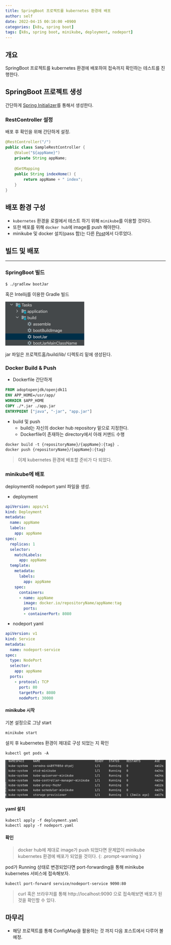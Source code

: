 ```yaml
---
title: SpringBoot 프로젝트를 kubernetes 환경에 배포
author: self
date: 2022-04-15 00:10:00 +0900
categories: [k8s, spring boot]
tags: [k8s, spring boot, minikube, deployment, nodeport]
---
```


## 개요
SpringBoot 프로젝트를 kubernetes 환경에 배포하여 접속까지 확인하는 테스트를 진행한다.

## SpringBoot 프로젝트 생성

간단하게 [Spring Initializer](https://start.spring.io/)를 통해서 생성한다.

### RestController 설정
배포 후 확인을 위해 간단하게 설정.

```java
@RestController("/")
public class SampleRestController {
    @Value("${appName}")
    private String appName;

    @GetMapping
    public String indexHome() {
        return appName + " index";
    }
}
```

## 배포 환경 구성
 - `kubernetes` 환경을 로컬에서 테스트 하기 위해 `minikube`를 이용할 것이다.
 - 또한 배포를 위해 `docker hub`에 image를 push 해야한다.
 - minikube 및 docker 설치(pass 함)는 다른 [Post](https://bonclay.github.io/posts/minikube-01/)에서 다루었다.

## 빌드 및 배포
---
### SpringBoot 빌드

```console
$ ./gradlew bootJar
```

혹은 Intellij를 이용한 Gradle 빌드

![Gradle 빌드](https://raw.githubusercontent.com/bonclay/bonclay.github.io/main/image/blog_0415_01.png)

jar 파일은 프로젝트홈/build/lib/ 디렉토리 밑에 생성된다.

### Docker Build & Push
 - Dockerfile 간단하게

```Dockerfile
FROM adoptopenjdk/openjdk11
ENV APP_HOME=/usr/app/
WORKDIR $APP_HOME
COPY ./*.jar ./app.jar
ENTRYPOINT ["java", "-jar", "app.jar"]
```

 - build 및 push
   - build는 자신의 docker hub repository 밑으로 지정한다.
   - Dockerfile이 존재하는 directory에서 아래 커맨드 수행

```console
docker build -t {repositoryName}/{appName}:{tag} .
docker push {repositoryName}/{appName}:{tag}
```

> 이제 kubernetes 환경에 배포할 준비가 다 되었다.

### minikube에 배포

deployment와 nodeport yaml 파일을 생성.

- deployment

```yaml
apiVersion: apps/v1
kind: Deployment
metadata:
  name: appName
  labels:
    app: appName
spec:
  replicas: 1
  selector:
    matchLabels:
      app: appName
  template:
    metadata:
      labels:
        app: appName
    spec:
      containers:
      - name: appName
        image: docker.io/repositoryName/appName:tag
        ports:
        - containerPort: 8080
```

- nodeport yaml

```yaml
apiVersion: v1
kind: Service
metadata:
  name: nodeport-service
spec:
  type: NodePort
  selector:
    app: appName
  ports:
    - protocol: TCP
      port: 80
      targetPort: 8080
      nodePort: 30000
```

#### minikube 시작

기본 설정으로 그냥 start

```console
minikube start
```

설치 후 kubernetes 환경이 제대로 구성 되었는 지 확인

```console
kubectl get pods -A
```

![Minikube k8s 환경](https://raw.githubusercontent.com/bonclay/bonclay.github.io/main/image/blog_0415_02.png)

#### yaml 설치

```console
kubectl apply -f deployment.yaml
kubectl apply -f nodeport.yaml
```

#### 확인
> docker hub에 제대로 image가 push 되었다면 문제없이 minikube kubernetes 환경에 배포가 되었을 것이다.
{: .prompt-warning }

pod가 Running 상태로 변경되었다면 port-forwarding을 통해 minikube kubernetes 서비스에 접속해보자.

```console
kubectl port-forward service/nodeport-service 9090:80
```

> curl 혹은 브라우저를 통해 http://localhost:9090 으로 접속해보면 배포가 된 것을 확인할 수 있다.

## 마무리
- 해당 프로젝트를 통해 ConfigMap을 활용하는 것 까지 다음 포스트에서 다루어 볼 예정.
